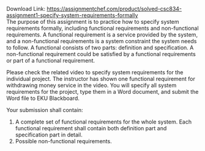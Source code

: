 Download Link: https://assignmentchef.com/product/solved-csc834-assignment1-specify-system-requirements-formally
<br>
The purpose of this assignment is to practice how to specify system requirements formally, including functional requirements and non-functional requirements.  A functional requirement is a service provided by the system, and a non-functional requirements is a system constraint the system needs to follow.  A functional consists of two parts:  definition and specification.  A non-functional requirement could be satisfied by a functional requirements or part of a functional requirement.

Please check the related video to specify system requirements for the individual project.  The instructor has shown one functional requirement for withdrawing money service in the video.  You will specify all system requirements for the project, type them in a Word document, and submit the Word file to EKU Blackboard.

Your submission shall contain:

<ol>

 <li>A complete set of functional requirements for the whole system. Each functional requirement shall contain both definition part and specification part in detail.</li>

 <li>Possible non-functional requirements.</li>

</ol>